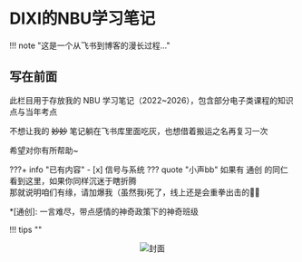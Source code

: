 

# DIXI的NBU学习笔记

<div id="progress-container">
  <div id="progress-bar"></div>
</div>

!!! note "这是一个从飞书到博客的漫长过程..."

## 写在前面  
  此栏目用于存放我的 NBU 学习笔记（2022~2026），包含部分电子类课程的知识点与当年考点  
  
  不想让我的 ~~妙妙~~ 笔记躺在飞书库里面吃灰，也想借着搬运之名再复习一次    
  
  希望对你有所帮助~  

???+ info "已有内容"
    - [x] 信号与系统
??? quote "小声bb"
    如果有 通创 的同仁看到这里，如果你同样沉迷于瞎折腾  
    那就说明咱们有缘，请加爆我（虽然我i死了，线上还是会重拳出击的🧙‍♀️

*[通创]: 一言难尽，带点感情的神奇政策下的神奇班级


!!! tips ""
    <center>![](https://cdn.jsdelivr.net/gh/dixiLOG/blogStatic/202502092125.svg "封面")</center>